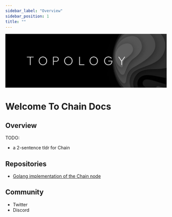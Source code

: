 ```yaml
---
sidebar_label: "Overview"
sidebar_position: 1
title: ""
---
```


<div align="center">

![alt text](../static/img/banner.jpeg)

</div>

# Welcome To Chain Docs

## Overview

TODO:
- a 2-sentence tldr for Chain

## Repositories

- [Golang implementation of the Chain node](https://github.com/topology-foundation/topchain-node)

## Community

- Twitter
- Discord
